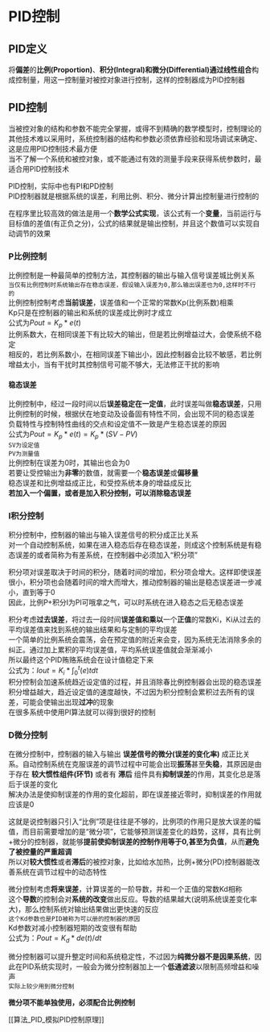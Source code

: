 # PID控制
## PID定义
将**偏差**的**比例(Proportion)**、**积分(Integral)**和**微分(Differential)**通过**线性组合**构成控制量，用这一控制量对被控对象进行控制，这样的控制器成为PID控制器  
## PID控制
当被控对象的结构和参数不能完全掌握，或得不到精确的数学模型时，控制理论的其他技术难以采用时，系统控制器的结构和参数必须依靠经验和现场调试来确定、这是应用PID控制技术最方便  
当不了解一个系统和被控对象，或不能通过有效的测量手段来获得系统参数时，最适合用PID控制技术  

PID控制，实际中也有PI和PD控制  
PID控制器就是根据系统的误差，利用比例、积分、微分计算出控制量进行控制的  

在程序里比较高效的做法是用一个**数学公式实现**，该公式有一个**变量**，当前运行与目标值的差值(有正负之分)，公式的结果就是输出控制，并且这个数值可以实现自动调节的效果   

### P比例控制
比例控制是一种最简单的控制方法，其控制器的输出与输入信号误差城比例关系  
`当仅有比例控制时系统输出存在稳态误差，假设输入误差为0,那么输出误差也为0,这样时不行的`  
比例控制控制考虑**当前误差**，误差值和一个正常的常数Kp(比例系数)相乘  
Kp只是在控制器的输出和系统的误差成比例时才成立  
公式为$Pout = K_p*e(t)$  
比例系数大，在相同误差下有比较大的输出，但是若比例增益过大，会使系统不稳定  
相反的，若比例系数小，在相同误差下输出小，因此控制器会比较不敏感，若比例增益太小，当有干扰时其控制信号可能不够大，无法修正干扰的影响  

#### 稳态误差
比例控制中，经过一段时间以后**误差稳定在一定值**，此时误差叫做**稳态误差**，只用比例控制的时候，根据伏在地变动及设备固有特性不同，会出现不同的稳态误差  
负载特性与控制特性曲线的交点和设定值不一致是产生稳态误差的原因  
公式为$Pout = K_p*e(t) = K_p*(SV-PV)$  
`SV为设定值`  
`PV为测量值`  
比例控制在误差为0时，其输出也会为0  
若要让受控输出为**非零**的数值，就需要一个**稳态误差**或**偏移量**  
稳态误差和比例增益成正比，和受控系统本身的增益成反比  
**若加入一个偏置，或者是加入积分控制，可以消除稳态误差**  

### I积分控制
积分控制中，控制器的输出与输入误差信号的积分成正比关系  
对一个自动控制系统，如果在进入稳态后存在稳态误差，则成这个控制系统是有稳态误差的或者简称为有差系统，在控制器中必须加入“积分项”  

积分项对误差取决于时间的积分，随着时间的增加，积分项会增大。这样即使误差很小，积分项也会随着时间的增大而增大，推动控制器的输出是稳态误差进一步减小，直到等于0  
因此，比例P+积分I为PI可哦拿之气，可以时系统在进入稳态之后无稳态误差  

积分考虑**过去误差**，将过去一段时间**误差值和乘以**一个**正值**的常数Ki，Ki从过去的平均误差值来找到系统的输出结果和与定制的平均误差  
一个简单的比例系统会震荡，会在预定值的附近来会变，因为系统无法消除多余的纠正。通过加上累积的平均误差值，平均系统误差值就会渐渐减小  
所以最终这个PID贿赂系统会在设计值稳定下来  
公式为：$Iout = K_i * \int_0^t (e)tdt$  
积分控制会加速系统趋近设定值的过程，并且消除春比例控制器会出现的稳态误差  
积分增益越大，趋近设定值的速度越快，不过因为积分控制会累积过去所有的误差，可能会使输出出现**过冲**的现象  
在很多系统中使用PI算法就可以得到很好的控制

### D微分控制
在微分控制中，控制器的输入与输出 **误差信号的微分(误差的变化率)** 成正比关系。自动控制系统在克服误差的调节过程中可能会出现**振荡**甚至**失稳**，其原因是由于存在 **较大惯性组件(环节)** 或者有 **滞后** 组件具有**抑制误差**的作用，其变化总是落后于误差的变化  
解决办法是使抑制误差的作用的变化超前，即在误差接近零时，抑制误差的作用就应该是0  

这就是说控制器只引入“比例”项是往往是不够的，比例项的作用只是放大误差的幅值，而目前需要增加的是“微分项”，它能够预测误差变化的趋势，这样，具有比例+微分的控制器，就能够**提前使抑制误差的控制作用等于0,甚至为负值**，从而**避免了被控量的严重超调**  
所以对**较大惯性**或者**滞后**的被控对象，比如给水加热，比例+微分(PD)控制器能改善系统在调节过程中的动态特性  

微分控制考虑**将来误差**，计算误差的一阶导数，并和一个正值的常数Kd相称  
这个**导数**的控制会对**系统的改变**做出反应。导数的结果越大(说明系统误差变化率大)，那么控制系统对输出结果做出更快速的反应  
`这个Kd参数也是PID被称为可以册的控制器的原因`  
Kd参数对减小控制器短期的改变很有帮助  
公式为：$Pout = K_d * de(t)/dt$  

微分控制器可以提升整定时间和系统稳定性，不过因为**纯微分器不是因果系统**，因此在PID系统实现时，一般会为微分控制器加上一个**低通滤波**以限制高频增益和噪声  
`实际上较少用到微分控制`

**微分项不能单独使用，必须配合比例控制**  

[[算法_PID_模拟PID控制原理]]